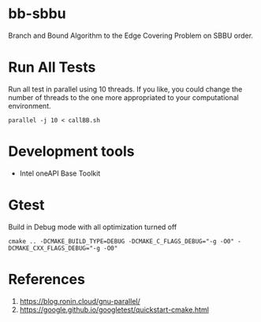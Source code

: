 # bb-sbbu
Branch and Bound Algorithm to the Edge Covering Problem on SBBU order.

# Run All Tests

Run all test in parallel using 10 threads. If you like, you could change the number of threads to the one more appropriated to your computational environment.
```
parallel -j 10 < callBB.sh
```

# Development tools

- Intel oneAPI Base Toolkit

# Gtest

Build in Debug mode with all optimization turned off
```
cmake .. -DCMAKE_BUILD_TYPE=DEBUG -DCMAKE_C_FLAGS_DEBUG="-g -O0" -DCMAKE_CXX_FLAGS_DEBUG="-g -O0"
```

# References
1. https://blog.ronin.cloud/gnu-parallel/
2. https://google.github.io/googletest/quickstart-cmake.html